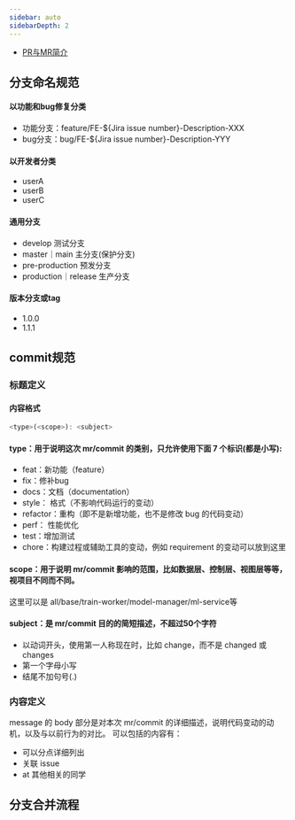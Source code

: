 ```yaml
---
sidebar: auto
sidebarDepth: 2
---
```

- [PR与MR简介](https://jasonandjay.github.io/study/zh/book/%E5%89%8D%E7%AB%AF%E6%9C%AF%E8%AF%AD%E7%AF%87.html#PRMR)

## 分支命名规范
#### 以功能和bug修复分类
- 功能分支：feature/FE-${Jira issue number}-Description-XXX
- bug分支：bug/FE-${Jira issue number}-Description-YYY

#### 以开发者分类
- userA
- userB
- userC

#### 通用分支
- develop 测试分支
- master｜main 主分支(保护分支)
- pre-production 预发分支
- production｜release 生产分支 

#### 版本分支或tag
- 1.0.0
- 1.1.1

## commit规范
### 标题定义
#### 内容格式
```js
<type>(<scope>): <subject>
```
#### type：⽤于说明这次 mr/commit 的类别，只允许使⽤下⾯ 7 个标识(都是⼩写):
- feat：新功能（feature）
- fix：修补bug
- docs：⽂档（documentation）
- style： 格式（不影响代码运⾏的变动）
- refactor：重构（即不是新增功能，也不是修改 bug 的代码变动）
- perf： 性能优化
- test：增加测试
- chore：构建过程或辅助⼯具的变动，例如 requirement 的变动可以放到这⾥
#### scope：⽤于说明 mr/commit 影响的范围，⽐如数据层、控制层、视图层等等，视项⽬不同⽽不同。
这⾥可以是 all/base/train-worker/model-manager/ml-service等
#### subject：是 mr/commit ⽬的的简短描述，不超过50个字符
- 以动词开头，使⽤第⼀⼈称现在时，⽐如 change，⽽不是 changed 或 changes
- 第⼀个字⺟⼩写
- 结尾不加句号(.)

### 内容定义
message 的 body 部分是对本次 mr/commit 的详细描述，说明代码变动的动机，以及与以前⾏为的对⽐。
可以包括的内容有：
- 可以分点详细列出
- 关联 issue
- at 其他相关的同学

## 分支合并流程